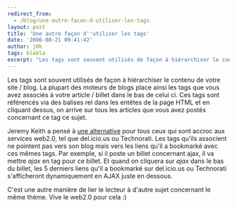 ```yaml
---
redirect_from:
  - /blog/une-autre-facon-d-utiliser-les-tags
layout: post
title: 'Une autre façon d''utiliser les tags'
date: '2006-08-21 09:41:42'
author: j0k
tags: blabla
excerpt: "Les tags sont souvent utilisés de façon à hiérarchiser le contenu de votre site / blog. La plupart des moteurs de blogs place ainsi les tags que vous avez associés à votre article / billet dans le bas de celui ci.     \nCes tags sont référencés via des balises rel dans les entêtes de la page HTML et en cliquant dessus, on arrive sur tous les articles que vous avez      …"
---
```


Les tags sont souvent utilisés de façon à hiérarchiser le contenu de votre site / blog. La plupart des moteurs de blogs place ainsi les tags que vous avez associés à votre article / billet dans le bas de celui ci.
Ces tags sont référencés via des balises rel dans les entêtes de la page HTML et en cliquant dessus, on arrive sur tous les articles que vous avez postés concernant ce tag ce sujet.

Jeremy Keith a pensé à [une alternative](http://adactio.com/journal/1162) pour tous ceux qui sont accroc aux services web2.0, tel que del.icio.us ou Technorati. Les tags qu'ils associent ne pointent pas vers son blog mais vers les liens qu'il a bookmarké avec ces mêmes tags.   Par exemple, si il poste un billet concernant ajax, il va mettre *ajax* en tag pour ce billet. Et quand on cliquera sur *ajax* dans le bas du billet, les 5 derniers liens qu'il a bookmarké sur del.icio.us ou Technorati s'afficheront dynamiquement en AJAX juste en dessous.

C'est une autre manière de lier le lecteur à d'autre sujet concernant le même thème. Vive le web2.0 pour cela :)
